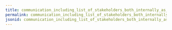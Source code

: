 ```yaml
---
title: communication_including_list_of_stakeholders_both_internally_as_externally
permalink: communication_including_list_of_stakeholders_both_internally_as_externally.html
jsonid: communication_including_list_of_stakeholders_both_internally_as_externally
---
```

